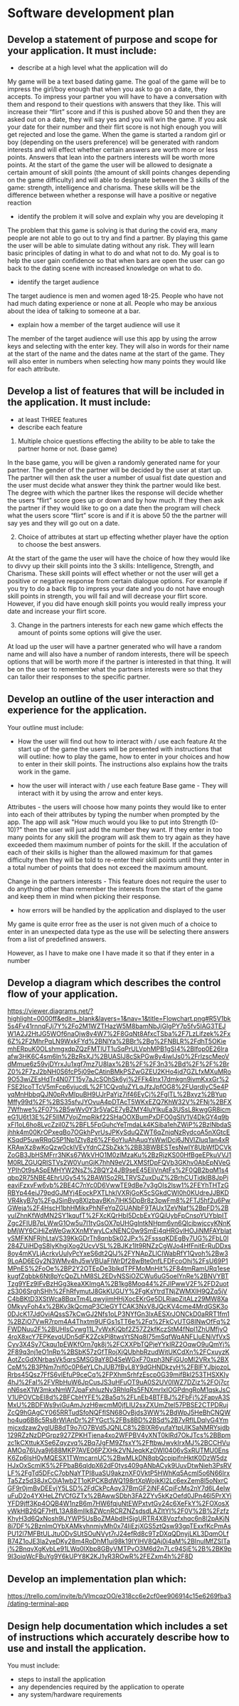 # Software development plan

## Develop a statement of purpose and scope for your application. It must include:
- describe at a high level what the application will do

My game will be a text based dating game. 
The goal of the game will be to impress the girl/boy enough that when you ask to go on a date, they accepts.
To impress your partner you will have to have a conversation with them and respond to their questions with answers that they like. This will increase their “flirt” score and if this is pushed above 50 and then they are asked out on a date, they will say yes and you will win the game.
If you ask your date for their number and their flirt score is not high enough you will get rejected and lose the game.
When the game is started a random girl or boy (depending on the users preference) will be generated with random interests and will effect whether certain answers are worth more or less points. Answers that lean into the partners interests will be worth more points. 
At the start of the game the user will be allowed to designate a certain amount of skill points (the amount of skill points changes depending on the game difficulty) and will able to designate between the 3 skills of the game: strength, intelligence and charisma. These skills will be the difference between whether a response will have a positive or negative reaction 

- identify the problem it will solve and explain why you are developing it

The problem that this game is solving is that during the covid era, many people are not able to go out to try and find a partner. By playing this game the user will be able to simulate dating without any risk. They will learn basic principles of dating in what to do and what not to do. My goal is to help the user gain confidence so that when bars are open the user can go back to the dating scene with increased knowledge on what to do.

- identify the target audience

The target audience is men and women aged 18-25. People who have not had much dating experience or none at all. People who may be anxious about the idea of talking to someone at a bar.  

- explain how a member of the target audience will use it

The member of the target audience will use this app by using the arrow keys and selecting with the enter key. They will also in words for their name at the start of the name and the dates name at the start of the game. They will also enter in numbers when selecting how many points they would like for each attribute. 

## Develop a list of features that will be included in the application. It must include:
- at least THREE features
- describe each feature

1. Multiple choice questions effecting the ability to be able to take the partner home or not. (base game)

In the base game, you will be given a randomly generated name for your partner. The gender of the partner will be decided by the user at start up. The partner will then ask the user a number of usual fist date question and the user must decide what answer they think the partner would like best. The degree with which the partner likes the response will decide whether the users “flirt” score goes up or down and by how much. If they then ask the partner if they would like to go on a date then the program will check what the users score “flirt” score is and if it is above 50 the the partner will say yes and they will go out on a date. 

2. Choice of attributes at start up effecting whether player have the option to choose the best answers. 

At the start of the game the user will have the choice of how they would like to divvy up their skill points into the 3 skills: Intelligence, Strength, and Charisma. 
These skill points will effect whether or not the user will get a positive or negative response from certain dialogue options. For example if you try to do a back flip to impress your date and you do not have enough skill points in strength, you will fail and will decrease your flirt score. However, if you did have enough skill points you would really impress your date and increase your flirt score.


3. Change in the partners interests for each new game which effects the amount of points some options will give the user.

At load up the user will have a partner generated who will have a random name and will also have a number of random interests, there will be speech options that will be worth more if the partner is interested in that thing. It will be on the user to remember what the partners interests were so that they can tailor their responses to the specific partner. 



## Develop an outline of the user interaction and experience for the application.
Your outline must include:
- How the user will find out how to interact with / use each feature
At the start up of the game the users will be presented with instructions that will outline: how to play the game, how to enter in your choices and how to enter in their skill points. The instructions also explains how the traits work in the game.

- how the user will interact with / use each feature
Base game - They will interact with it by using the arrow and enter keys.

Attributes - the users will choose how many points they would like to enter into each of their attributes by typing the number when prompted by the app. The app will ask "How much would you like to put into Strength (0-10)?" then the user will just add the number they want. If they enter in too many points for any skill the program will ask them to try again as they have exceeded them maximum number of points for the skill. If the acculation of each of their skills is higher than the allowed maximum for that games difficulty then they will be told to re-enter their skill points until they enter in a total number of points that does not exceed the maximum amount.

Change in the partners interests - This feature does not require the user to do anything other than remember the interests from the start of the game and keep them in mind when picking their response. 


- how errors will be handled by the application and displayed to the user

My game is quite error free as the user is not given much of a choice to enter in an unexpected data type as the use will be selecting there answers from a list of predefined answers. 

However, as I have to make one I have made it so that if they enter in a number 

## Develop a diagram which describes the control flow of your application. 
https://viewer.diagrams.net/?highlight=0000ff&edit=_blank&layers=1&nav=1&title=Flowchart.png#R5V1bk5s4Fv41rnnqFJj7Y%2Fo2M1WZTHazW5M8bamNbJjGlgPY7p5fv5IAG3TEJW1A2J2HtJG5WOf6naOjw8y4W7%2F8GqNt8AfxcTSba%2F7LzLifzek%2Fx6Z%2F2MhrPqLN9WxkFYd%2BNlYa%2BBr%2Bg%2FNBLR%2FdhT5OKiemhERpuK0OLshmgxdpZQzFMTlUT1uSqPrULVphMPB1gSI4%2Blfop0E26lraafw3HK6C4sm6ln%2BzRsXJ%2BUASIJ8cSkPGw8y4iwlJs0%2FrlzscMeoVdMmue6z59vjDYrxJu1xgf7mz7U8Iax%2B%2F%2F3n3%2Bd%2F%2F%2BrZ0%2F7zJ2bNH0S6fcP5j09eCAtinBMkPSZwGZEU2KHo4jd7GZLfxMXuMRo9O53wiZEsHdTr4N07T15y7aJcSOhSk6yj%2FFk4lnx17dmkgn9ivmKxxGr%2FSE2IcoTTcV5mFcp6vjucdL%2F1CQvqIuZYLqJfzJpfOG8%2FUqrdIyC5e4PyqMnHbbqQJN0pRvMIpuBH9UJrPaYjz7if46EyCj%2FglTL%2Bxyz%2BYupMffy99d%2F%2BS35sfvJYOvuA4pDTAcT5WKxEZQ7KhW32V%2FNj%2BFX7Wfhwe%2F07%2B5wWv0Y3r5VaCE7yBZMY4IuYIkuEa3USsL8kwgGR8icmeG1U6t13E%2F5IlM7VojZmpRikf22SHaOOXBumPxDFO0gSIV1V4DkGY4q9bxFl1oL6ho8LvcZzil0Z%2BFL5FpGuhcYeTmdaLk4KSiba1ehZWiP%2BzlNbdaSjhhk4m00KrOPxeqBo7OGkhPyrUsJPKySduQZWT6qZnjqNzRydcoA5nXGtcEKSqdP5uwRRqG5P1Np1Zty8z6%2F6oYIuAhAuqYsWwIDcj6JNVIZluq1an4xRKRAwXz8wKoQzw0cklVEyYdnCZSbZkk%2BB3BWBESTesNwIY8UbWfDCVkZoGB3JbHSMFrr3NKs67WkVHO1M0zlMzaKu%2BzRjzKS00HfBgeEPkuVVJ1M0RLZGUQRISTVs2W0VunGjK7hhN9eV2LXMSfDpFQVb3GKhv0AbEpNVeGYPIhOt9sASpEMHYW2NsZ%2BQY24JB9seE45EliVnAtFs%2F0QB2bqM1s4qbp2R75NBE4EhrUGy54%2BAWISo2RLTRVSZuxDuZ%2BrhCUTidklB8JpPieaviFzxvFw6vb%2BE4C7nYc0D6VwwTE9dBe7v3gOIs2lsw1%2FEYhTHTzGRBYp44eiJ79pdGJMYj4EockPXTLhklVXRjGoK5cSGkdCWI0h0KUdreJJBKDVR4kyB7g%2FgJSinBvg8XlzbavBKn7lHK5DpBr8z3pwFm8%2FTJ5hf2u6PwGWeja%2F4HscH1bhHMikxPhNFeYqZGUANbF9TAUx1ZeVNaf%2BpFD%2ByuIZhnKfWdMN2SY1kqufT%2FXcKQrHbI5DcbExYGQiUybFpCnsoYUYblpITZgc2FIUB7pLWwG1Ow5u7I1tyGsOX7pUHGglntkNHpm6vn6QlcibwjccyKNnKbMjWY6CiHiZeWeGwXXnMYwyLCxNENC0w9SmEi4qHRGvlHOJiNMFAYblatySMFKNFRjhLtaVS39KkGDrTh8qnbSk02JPx%2FsssqKDEgBy7UG%2FbL0l284ZUiHDgS8lyKhgiXog2UcvVSL%2BJKz1It9RNZzCgWJo4HfFnitErRuDDxs8oy4mKVLjAcrkvUuIyPcYxeS6dt2QlJ%2FYNApZLlCIWabRfY1Qvoh%2Bw39LoAD6EGy2N3WMv4hJ5wVBUaFIWrDf28wBte0nfLFDFcoOhj%2FsU69P1MPnES%2FoOe%2BP2Y2OTEpDe3blkdTPFMoMnHit%2F84tmRamURq1esekugfZgbbk6Nt8pYcQpZLhM8SL2EDvNSSiOZCWu6uG5oelYnRe%2BNVYBTTzg9YEz9IFvBzHGg3keaXKImgA%2B1kg8Moq44%2FJlPwwV2F%2FD2uotzS306SrghSHh%2FhRfymutJ8GkKUGUY%2FgKsYtrdTNjZWMXIH9QZq5jVC4bBKtD3XStWca8BqxTm4LqwyjimHHjXocEKrGe5DLRiapZitALz29MW8Xa0MkyyFoh4x%2BKv3kQcmqP3CleGYTCAK3NxV8JQcKV4cme4MrdGSK3o0DJcK17JdOviAQssS7kCwGJ2Nfs1oLP3NYfGn3lxAESXrJONCkD0aRRT1fm1%2BZiO7VwR7rpm4A4Thxtm9UFGs1sTT6e%2Fq%2FkCyUTG8INwOfFq%2FWDNuu2F%2BUHIsCvwg11L7vWxKjQbf2Z57Z2kfKczStM4fNpl1ZhUMfjyO4roX8xcY7EPKevqUDn5dFK2ZckPl8twsYtSNq8I75mSqfWqANFLluENiVfVxSCyv3X4Sy7Ckqu1pEWKfOrn7gk8j%2FCXXPbTQPjeYYkIRZ2OqwO9uQmYj%2F89q3nj1eO1nRp%2BSbK57zGfTRojXjQUbhbRzudWitUKCdXn%2FCxuyzKAotZcGdXNrbasVk5qrsSMSG9aY8D4SeWGxF70xph3NFiGUoMl2VRx%2BXCpM%2B3PNm7nif0c0P6eYLChJUB7fByL8Y9dGHNDkzyH%2FBlFYJbjozoLRrbs45Qsz7FfS6vlEfuP9ceCq%2FPXhmSrhfzEscp0G39mifBkl253THSXKIy4hJ%2FaI%2FVRbHuW6JpCusJS3uHFuOT9uA0S2UV0lWZ7DZiz%2FOj7crnN6seX1W3mkxNmW7JpaFxhluzNv3RhlqRs5FNXmrIxIOGPdngRoM1qskJsCV1UPOVCbEI8d%2BFCbHYFE%2Ba5q%2FLnEb4BTFBJ%2FbFj%2FapvA3SMxU%2BDFWs9viGuAmJvzH6wcmM0jfLlU2sxZXUmZtel57PBSE2CTPDRujZcQ9hGAgCY065RRTudSfoNQFflSN68OvBjds3WW%2BdWpJ5HeBhCNQWho4uq6B8c5Rs8rWlAnDr%2FYGct%2FBs8BD%2BSd%2B7vRfILDqlyG4Ymmjcxdzaw2ygIUB8dT9o7iO7BVd5JQNLC8%2BIXR6yufaYtpUlKSaNMRYsjdb129RZzNzDPGrpz927ZPKHTjena4xo2WFPBV4yXNT0klRd7OkJTcs%2BBpmzc1kCXttukXSe6Zqyzvq%2Bq7JgFM9ZfsxY%2FftbwJwvkIrxMJ%2BCCHVuAMOq76Uva9j688MKP7AVE06PZXHk2VNJeqkKz0Wl0406vSxRUTMU0EnsK6Zp6IsH0yMQESX1TWmcarnUC%2BwMLkDN8qbQcpjpifnHktK0DzW5dzHJxOxScmlK5%2FPbaB6qIdpX62dF0tys409gANbACyk9UuvDtwNieh3PsRVLF%2FgTd5DFcC7obNaYTPI8uaSU9akznXF0VktP5HWhKq5AcmI5o6N66IrxTa5Zz5d38JxC0iA1wb2T1oKPCKBdWQ198rtXpWojkKl2Lc6exZem8l5oNxrCGF9r0jmBvDEEvjY5LSD%2FdCkPcAqy37BmGF2jNF4CpiFcMs2nY7d6L4eIwuFuD2o4YXHeLZfVCfGZTx%2BAwwSDbh3FA2ZYv5kKzOefd0JPn46l5PrXYiYFD9jff3Kp4OQB4W1nzB6m7HW6fqjuNtEWPxtvtGv24c6XeFkY%2FOXosXvWkHB26QF7HfL13A88mlIk8ZWcnRCRZNZsdsdLAZItYI%2F0V%2B%2FzfzKhyH3d6QxNosh9lJYWP5UsBoZMAbdlHSjgURTR4X8Vozfxhqc6n8l2pAKjN8i7DF%2BznlmOYbXAMkyhnmiyMh0x74IiEzjXGS5ztQsw93gpTExxfKcPmAsPU12l7MFBtULJtuODvSUtSOuNVyt7rJ24efRd8c9TzDXqQDnyjLKL3DqmOLfB74Z1oJE3la2yeDKy28m4RoDhM1ui98k19IYIHV8QAj0i4aM%2BInuIMfZSITaj%2BnqvXgKvbLe91LWq0lXbp8GByVMTPvO3M6d2n7Lc94SjE%2B%2BK9p9I3oiqWcFBuYg9Y6kUPY8K2KJ1yR3ROwR%2FEZxm4h%2F8D

## Develop an implementation plan which:
https://trello.com/invite/b/VImcqzOO/e318cc6e2cf0ee906914c15e6269fba3/dating-terminal-app

## Design help documentation which includes a set of instructions which accurately describe how to use and install the application.

You must include:

- steps to install the application
- any dependencies required by the application to operate
- any system/hardware requirements